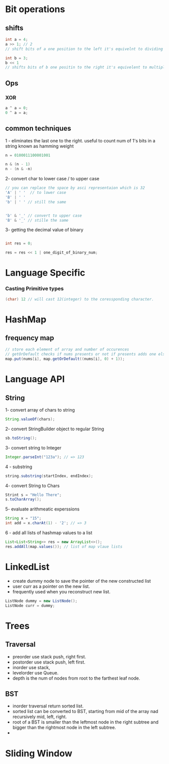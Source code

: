 # Bit operations
## shifts 
```java 
int a = 4; 
a >> 1; // 2 
// shift bits of a one position to the left it's equivelnt to dividing a by 2

int b = 3; 
b << 1 
// shifts bits of b one positin to the right it's equivelent to multiply by 2
```

## Ops 
### XOR 
```java
a ^ a = 0;
0 ^ a = a;
```

## common techniques
1 - eliminates the last one to the right. useful to count num of 1's bits in a string known as hamming weight
```java 
n = 0100011100001001 

n & (n - 1) 
n - (n & -n)

``` 

2- convert char to lower case / to upper case

```java 
// you can replace the space by asci representaion which is 32
'A' | ' '  // to lower case
'B' | ' ' 
'b' | ' ' // still the same 


'b' & '_' // convert to upper case
'B' & '_' // stille the same

```

3- getting the decimal value of binary 
```java

int res = 0; 

res = res << 1 | one_digit_of_binary_num;
````

# Language Specific 

### Casting Primitive types
```java
(char) 12 // will cast 12(integer) to the coressponding character.
```

# HashMap 

## frequency map 

```java 
// store each element of array and number of occurences 
// getOrDefault checks if nums presents or not if presents adds one else set zero and add one. 
map.put(nums[i], map.getOrDefault((nums[i], 0) + 1));
````

# Language API

## String 
1- convert array of chars to string
```java
String.valueOf(chars);
```
2- convert StringBuilder object to regular String 
```java
sb.toString();
``` 

3- convert string to Integer
```java
Integer.parseInt("123a"); // => 123
```

4 - substring
```java
string.substring(startIndex, endIndex);

```

4- convert String to Chars 
```java 
Strint s = "Hello There"; 
s.toCharArray(); 
``` 

5- evaluate arithmeatic experssions 
```java
String x = "15"; 
int add = x.charAt(1) - '2'; // => 3 
```
6 - add all lists of hashmap values to a list 
```java 
List<List<String>> res = new ArrayList<>();
res.addAll(map.values()); // list of map vlaue lists
```

# LinkedList 

- create dummy node to save the pointer of the new constructed list 
- user curr as a pointer on the new list. 
- frequently used when you reconstruct new list.
```java
ListNode dummy = new ListNode(); 
ListNode curr = dummy;
```


# Trees 

## Traversal 
- preorder use stack push, right first.
- postorder use stack push, left first.
- inorder use stack,
- levelorder use Queue.
- depth is the num of nodes from root to the farthest leaf node.

## BST 
- inorder traversal return sorted list.
- sorted list can be converted to BST, starting from mid of the array nad recursively mid, left, right.
- root of a BST is smaller than the leftmost node in the right subtree and bigger than the rightmost node in the left subtree.
- 


# Sliding Window
